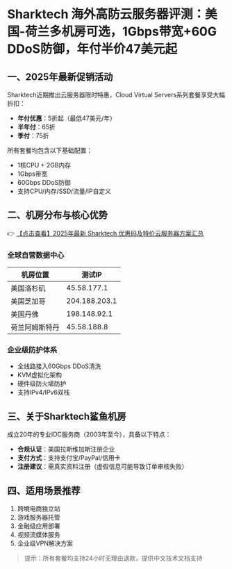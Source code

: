 # Sharktech 海外高防云服务器评测：美国-荷兰多机房可选，1Gbps带宽+60G DDoS防御，年付半价47美元起

## 一、2025年最新促销活动

Sharktech近期推出云服务器限时特惠，Cloud Virtual Servers系列套餐享受大幅折扣：
- **年付优惠**：5折起（最低47美元/年）
- **半年付**：65折
- **季付**：75折

所有套餐均包含以下基础配置：
- 1核CPU + 2GB内存
- 1Gbps带宽
- 60Gbps DDoS防御
- 支持CPU/内存/SSD/流量/IP自定义

## 二、机房分布与核心优势

👉 [【点击查看】2025年最新 Sharktech 优惠码及特价云服务器方案汇总](https://bit.ly/Sharktech)

### 全球自营数据中心
| 机房位置       | 测试IP         |
|----------------|----------------|
| 美国洛杉矶     | 45.58.177.1    |
| 美国芝加哥     | 204.188.203.1  |
| 美国丹佛       | 198.148.92.1   |
| 荷兰阿姆斯特丹 | 45.58.188.8    |

### 企业级防护体系
- 全线路接入60Gbps DDoS清洗
- KVM虚拟化架构
- 硬件级防火墙防护
- 支持IPv4/IPv6双栈

## 三、关于Sharktech鲨鱼机房

成立20年的专业IDC服务商（2003年至今），具备以下特点：
- **合规认证**：美国拉斯维加斯注册企业
- **支付方式**：支持支付宝/PayPal/信用卡
- **注册建议**：需真实资料注册（虚假信息可能导致订单审核失败）

## 四、适用场景推荐
1. 跨境电商独立站
2. 游戏服务器托管
3. 金融级应用部署
4. 视频流媒体服务
5. 企业级VPN解决方案

> 提示：所有套餐均支持24小时无理由退款，提供中文技术文档支持